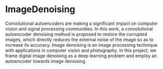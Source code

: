 # ImageDenoising
Convolutional autoencoders are making a significant impact on computer vision and signal processing communities. 
In this work, a convolutional autoencoder denoising method is proposed to restore the corrupted images, which directly reduces the external noise of the image so as to increase its accuracy. 
Image denoising is an image processing technique with applications in computer vision and photography. 
In this project, we frame digital image denoising as a deep learning problem and employ an autoencoder towards image denoising.
